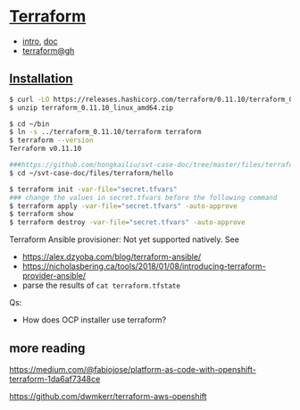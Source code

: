 # [Terraform](https://www.terraform.io/)

* [intro](https://www.terraform.io/intro/index.html), [doc](https://www.terraform.io/docs/index.html)
* [terraform@gh](https://github.com/hashicorp/terraform)

## [Installation](https://www.terraform.io/intro/getting-started/install.html)

```bash
$ curl -LO https://releases.hashicorp.com/terraform/0.11.10/terraform_0.11.10_linux_amd64.zip
$ unzip terraform_0.11.10_linux_amd64.zip 

$ cd ~/bin
$ ln -s ../terraform_0.11.10/terraform terraform
$ terraform --version
Terraform v0.11.10

###https://github.com/hongkailiu/svt-case-doc/tree/master/files/terraform/hello
$ cd ~/svt-case-doc/files/terraform/hello

$ terraform init -var-file="secret.tfvars"
### change the values in secret.tfvars before the following command
$ terraform apply -var-file="secret.tfvars" -auto-approve
$ terraform show
$ terraform destroy -var-file="secret.tfvars" -auto-approve

```

Terraform Ansible provisioner: Not yet supported natively. See
* https://alex.dzyoba.com/blog/terraform-ansible/
* https://nicholasbering.ca/tools/2018/01/08/introducing-terraform-provider-ansible/
* parse the results of `cat terraform.tfstate`

Qs:

* How does OCP installer use terraform?


## more reading

https://medium.com/@fabiojose/platform-as-code-with-openshift-terraform-1da6af7348ce

https://github.com/dwmkerr/terraform-aws-openshift
